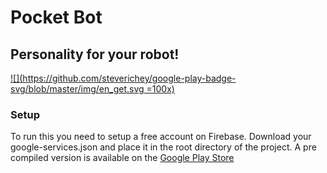 # Pocket Bot
## Personality for your robot!

[![](https://github.com/steverichey/google-play-badge-svg/blob/master/img/en_get.svg =100x)](https://play.google.com/store/apps/details?id=com.tesseractmobile.pocketbot)

### Setup

To run this you need to setup a free account on Firebase.
Download your google-services.json and place it in the root directory of the project.
A pre compiled version is available on the [Google Play Store](https://play.google.com/store/apps/details?id=com.tesseractmobile.pocketbot)
